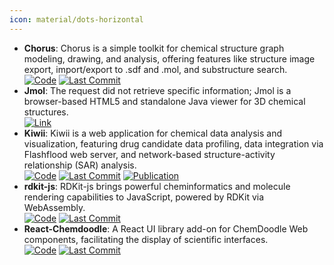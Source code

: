 ```yaml
---
icon: material/dots-horizontal
---
```


- **Chorus**: Chorus is a simple toolkit for chemical structure graph modeling, drawing, and analysis, offering features like structure image export, import/export to .sdf and .mol, and substructure search.  
		[![Code](https://img.shields.io/github/stars/mojaie/chorus?style=for-the-badge&logo=github)](https://github.com/mojaie/chorus) [![Last Commit](https://img.shields.io/github/last-commit/mojaie/chorus?style=for-the-badge&logo=github)](https://github.com/mojaie/chorus) 
- **Jmol**: The request did not retrieve specific information; Jmol is a browser-based HTML5 and standalone Java viewer for 3D chemical structures.  
	[![Link](https://img.shields.io/badge/Link-online-brightgreen?style=for-the-badge&logo=cachet&logoColor=65FF8F)](http://jmol.sourceforge.net/) 
- **Kiwii**: Kiwii is a web application for chemical data analysis and visualization, featuring drug candidate data profiling, data integration via Flashflood web server, and network-based structure-activity relationship (SAR) analysis.  
		[![Code](https://img.shields.io/github/stars/mojaie/kiwiii?style=for-the-badge&logo=github)](https://github.com/mojaie/kiwiii?tab=readme-ov-file) [![Last Commit](https://img.shields.io/github/last-commit/mojaie/kiwiii?style=for-the-badge&logo=github)](https://github.com/mojaie/kiwiii?tab=readme-ov-file) [![Publication](https://img.shields.io/badge/Publication-Citations:63-blue?style=for-the-badge&logo=bookstack)](https://doi.org/10.1007/s10822-014-9760-0) 
- **rdkit-js**: RDKit-js brings powerful cheminformatics and molecule rendering capabilities to JavaScript, powered by RDKit via WebAssembly.  
		[![Code](https://img.shields.io/github/stars/rdkit/rdkit-js?style=for-the-badge&logo=github)](https://github.com/rdkit/rdkit-js) [![Last Commit](https://img.shields.io/github/last-commit/rdkit/rdkit-js?style=for-the-badge&logo=github)](https://github.com/rdkit/rdkit-js) 
- **React-Chemdoodle**: A React UI library add-on for ChemDoodle Web components, facilitating the display of scientific interfaces.  
		[![Code](https://img.shields.io/github/stars/melaniebrgr/react-chemdoodleweb?style=for-the-badge&logo=github)](https://github.com/melaniebrgr/react-chemdoodleweb) [![Last Commit](https://img.shields.io/github/last-commit/melaniebrgr/react-chemdoodleweb?style=for-the-badge&logo=github)](https://github.com/melaniebrgr/react-chemdoodleweb) 
